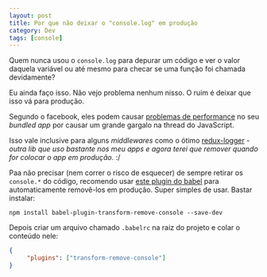 ```yaml
---
layout: post
title: Por que não deixar o "console.log" em produção
category: Dev
tags: [console]
---
```


Quem nunca usou o `console.log` para depurar um código e ver o valor daquela variável ou até mesmo para checar se uma função foi chamada devidamente?

Eu ainda faço isso. Não vejo problema nenhum nisso. O ruim é deixar que isso vá para produção.

Segundo o facebook, eles podem causar [problemas de performance](https://facebook.github.io/react-native/docs/performance.html#using-consolelog-statements) no seu _bundled app_ por causar um grande gargalo na thread do JavaScript.

Isso vale inclusive para alguns _middlewares_ como o ótimo [redux-logger](https://github.com/evgenyrodionov/redux-logger) - _outra lib que uso bastante nos meu apps e agora terei que remover quando for colocar o app em produção._ :/ 

Paa não precisar (nem correr o risco de esquecer) de sempre retirar os `console.*` do código, recomendo usar [este plugin do babel](https://babeljs.io/docs/en/babel-plugin-transform-remove-console/) para automaticamente removê-los em produção. Super simples de usar. Bastar instalar:

```
npm install babel-plugin-transform-remove-console --save-dev
```

Depois criar um arquivo chamado `.babelrc` na raiz do projeto e colar o conteúdo nele:

```json
{
     "plugins": ["transform-remove-console"]
}
```